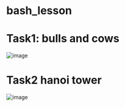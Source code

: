 # bash_lesson

# Task1: bulls and cows
![image](https://github.com/user-attachments/assets/d8f3d689-aa67-4dd1-8626-f505dfa3c07f)

# Task2 hanoi tower
![image](https://github.com/user-attachments/assets/235f45e3-e968-486c-b1cd-ca6b671644dd)


